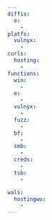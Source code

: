 ```yaml
---
diffis:
  e:
    -
platfs:
  vulnyx:
    -
curls:
  hosting:
    -
functions:
  win:
    -
  e:
    -
  vulnyx:
    -
  fuzz:
    -
  bf:
    -
  smb:
    -
  creds:
    -
  tsb:
    -

wals:
  hostingwu:
    -
---
```

